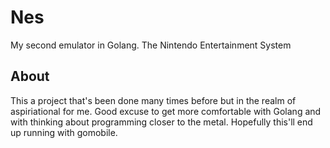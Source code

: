 # Nes
My second emulator in Golang. The Nintendo Entertainment System

## About
This a project that's been done many times before but in the realm of aspiriational for me. Good excuse to get more comfortable with Golang and with thinking about programming closer to the metal. Hopefully this'll end up running with gomobile.


